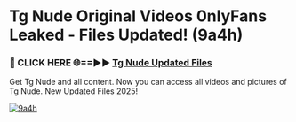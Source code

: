 # Tg Nude Original Videos 0nlyFans Leaked - Files Updated! (9a4h)

<h3>🔴 CLICK HERE 🌐==►► <a href="https://tinyurl.com/y5r63du9" rel="nofollow">Tg Nude Updated Files</a></h3>

Get Tg Nude and all content. Now you can access all videos and pictures of Tg Nude. New Updated Files 2025!

[![9a4h](https://i.imgur.com/UVo9nyh.gif)](https://tinyurl.com/y5r63du9)